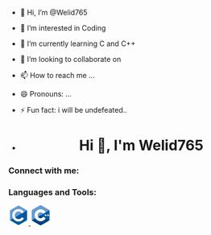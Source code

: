 - 👋 Hi, I’m @Welid765
- 👀 I’m interested in Coding  
- 🌱 I’m currently learning C and C++
- 💞️ I’m looking to collaborate on 
- 📫 How to reach me ...
- 😄 Pronouns: ...
- ⚡ Fun fact: i will be undefeated..

- <h1 align="center">Hi 👋, I'm Welid765</h1>
<h3 align="center"></h3>

<h3 align="left">Connect with me:</h3>
<p align="left">
</p>

<h3 align="left">Languages and Tools:</h3>
<p align="left"> <a href="https://www.cprogramming.com/" target="_blank" rel="noreferrer"> <img src="https://raw.githubusercontent.com/devicons/devicon/master/icons/c/c-original.svg" alt="c" width="40" height="40"/> </a> <a href="https://www.w3schools.com/cpp/" target="_blank" rel="noreferrer"> <img src="https://raw.githubusercontent.com/devicons/devicon/master/icons/cplusplus/cplusplus-original.svg" alt="cplusplus" width="40" height="40"/> </a> </p>

<!---
Welid765/Welid765 is a ✨ special ✨ repository because its `README.md` (this file) appears on your GitHub profile.
You can click the Preview link to take a look at your changes.
--->
